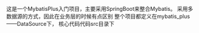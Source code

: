 这是一个MybatisPlus入门项目，主要采用SpringBoot来整合Mybatis。
采用多数据源的方式，因此在业务层的时候有点区别
整个项目都定义在mybatis_plus——DataSource下，
核心代码代码src目录下
